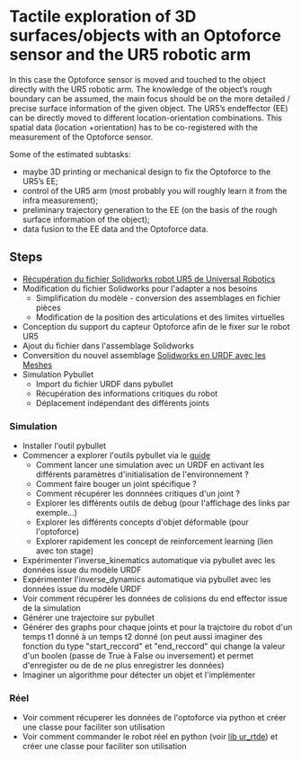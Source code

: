 # Tactile exploration of 3D surfaces/objects with an Optoforce sensor and the UR5 robotic arm

In this case the Optoforce sensor is moved and touched to the object directly with the UR5 robotic arm. The knowledge of the object’s rough boundary can be assumed, the main focus should be on the more detailed / precise surface information of the given object. The UR5’s endeffector (EE) can be directly moved to different location-orientation combinations.
This spatial data (location +orientation) has to be co-registered with the measurement of the Optoforce sensor.

Some of the estimated subtasks:
* maybe 3D printing or mechanical design to fix the Optoforce to the UR5’s EE;
* control of the UR5 arm (most probably you will roughly learn it from the infra measurement);
* preliminary trajectory generation to the EE (on the basis of the rough surface information of the object);
* data fusion to the EE data and the Optoforce data.

## Steps
* [Récupération du fichier Solidworks robot UR5 de Universal Robotics](https://grabcad.com/library/ur5-8)
* Modification du fichier Solidworks pour l'adapter a nos besoins
    * Simplification du modèle - conversion des assemblages en fichier pièces
    * Modification de la position des articulations et des limites virtuelles
* Conception du support du capteur Optoforce afin de le fixer sur le robot UR5
* Ajout du fichier dans l'assemblage Solidworks
* Conversition du nouvel assemblage [Solidworks en URDF avec les Meshes](https://github.com/ros/solidworks_urdf_exporter/releases)
* Simulation Pybullet
    * Import du fichier URDF dans pybullet
    * Récupération des informations critiques du robot
    * Déplacement indépendant des différents joints

### Simulation
* Installer l'outil pybullet
* Commencer a explorer l'outils pybullet via le [guide](https://docs.google.com/document/d/10sXEhzFRSnvFcl3XxNGhnD4N2SedqwdAvK3dsihxVUA/edit)
    * Comment lancer une simulation avec un URDF en activant les différents paramètres d'initialisation de l'environnement ?
    * Comment faire bouger un joint spécifique ?
    * Comment récupérer les donnnées critiques d'un joint ?
    * Explorer les différents outils de debug (pour l'affichage des links par exemple...)
    * Explorer les différents concepts d'objet déformable (pour l'optoforce)
    * Explorer rapidement les concept de reinforcement learning (lien avec ton stage)
* Expérimenter l'inverse_kinematics automatique via pybullet avec les données issue du modèle URDF
* Expérimenter l'inverse_dynamics automatique via pybullet avec les données issue du modèle URDF
* Voir comment récupérer les données de colisions du end effector issue de la simulation
* Générer une trajectoire sur pybullet
* Générer des graphs pour chaque joints et pour la trajctoire du robot d'un temps t1 donné à un temps t2 donné (on peut aussi imaginer des fonction du type "start_reccord" et "end_reccord" qui change la valeur d'un boolen (passe de True à False ou inversement) et permet d'enregister ou de de ne plus enregistrer les données)
* Imaginer un algorithme pour détecter un objet et l'implémenter

### Réel 
* Voir comment récuperer les données de l'optoforce via python et créer une classe pour faciliter son utilisation
* Voir comment commander le robot réel en python (voir [lib ur_rtde](https://sdurobotics.gitlab.io/ur_rtde/examples/examples.html)) et créer une classe pour faciliter son utilisation
